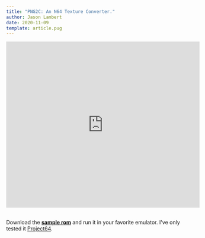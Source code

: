 ```yaml
---
title: "PNG2C: An N64 Texture Converter."
author: Jason Lambert
date: 2020-11-09
template: article.pug
---
```


<div style="text-align:center">
	<iframe width="522" height="450" src="https://www.youtube.com/embed/ZAk2-fZf-rk" frameborder="0" allow="accelerometer; autoplay; clipboard-write; encrypted-media; gyroscope; picture-in-picture" allowfullscreen></iframe>
</div>
<br />

Download the [**sample rom**][romLink] and run it in your favorite emulator. I've only tested it [Project64][pj64].

[romLink]: ./jason_last_man.n64
[pj64]: https://www.pj64-emu.com/